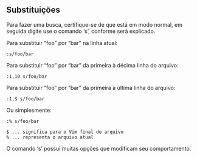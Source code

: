 Substituições
------------------

Para fazer uma busca, certifique-se de que está em modo normal, em
seguida digite use o comando ‘s’, conforme será explicado.

Para substituir “foo” por “bar” na linha atual:
```
:s/foo/bar
```
Para substituir “foo” por “bar” da primeira à décima linha do arquivo:
```
:1,10 s/foo/bar
```
Para substituir “foo” por “bar” da primeira à última linha do arquivo:
```
:1,$ s/foo/bar
```
Ou simplesmente:
```
:% s/foo/bar

$ ... significa para o Vim final do arquivo
% ... representa o arquivo atual
```
O comando ‘s’ possui muitas opções que modificam seu
comportamento.
